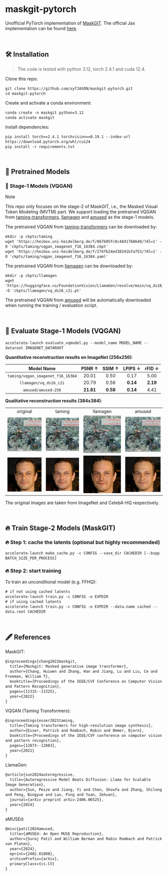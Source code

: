 # maskgit-pytorch

Unofficial PyTorch implementation of [MaskGIT](http://arxiv.org/abs/2202.04200). The official Jax implementation can be found [here](https://github.com/google-research/maskgit).

<br/>



## 🛠️ Installation

> The code is tested with python 3.12, torch 2.4.1 and cuda 12.4.

Clone this repo:

```shell
git clone https://github.com/xyfJASON/maskgit-pytorch.git
cd maskgit-pytorch
```

Create and activate a conda environment:

```shell
conda create -n maskgit python=3.12
conda activate maskgit
```

Install dependencies:

```shell
pip install torch==2.4.1 torchvision==0.19.1 --index-url https://download.pytorch.org/whl/cu124
pip install -r requirements.txt
```

<br/>



## 🤖️ Pretrained Models

### 🤖️ Stage-1 Models (VQGAN)

> [!NOTE]
> This repo only focuses on the stage-2 of MaskGIT, i.e., the Masked Visual Token Modeling (MVTM) part.
We support loading the pretrained VQGAN from [taming-transformers](https://github.com/CompVis/taming-transformers), 
> [llamagen](https://github.com/FoundationVision/LlamaGen) and [amused](https://huggingface.co/amused/amused-256) 
> as the stage-1 models.

The pretrained VQGAN from [taming-transformers](https://github.com/CompVis/taming-transformers) can be downloaded by:

```shell
mkdir -p ckpts/taming
wget 'https://heibox.uni-heidelberg.de/f/867b05fc8c4841768640/?dl=1' -O 'ckpts/taming/vqgan_imagenet_f16_16384.ckpt'
wget 'https://heibox.uni-heidelberg.de/f/274fb24ed38341bfa753/?dl=1' -O 'ckpts/taming/vqgan_imagenet_f16_16384.yaml'
```

The pretrained VQGAN from [llamagen](https://github.com/FoundationVision/LlamaGen) can be downloaded by:

```shell
mkdir -p ckpts/llamagen
wget 'https://huggingface.co/FoundationVision/LlamaGen/resolve/main/vq_ds16_c2i.pt' -O 'ckpts/llamagen/vq_ds16_c2i.pt'
```

The pretrained VQGAN from [amused](https://huggingface.co/amused/amused-256) will be automatically downloaded when running the training / evaluation script.

<br/>



## 🚀 Evaluate Stage-1 Models (VQGAN)

```shell
accelerate-launch evaluate_vqmodel.py --model_name MODEL_NAME --dataroot IMAGENET_DATAROOT
```

**Quantitative reconstruction results on ImageNet (256x256)**:

|            Model Name             |  PSNR ↑   |  SSIM ↑  | LPIPS ↓  |  rFID ↓  |
|:---------------------------------:|:---------:|:--------:|:--------:|:--------:|
| `taming/vqgan_imagenet_f16_16384` |   20.01   |   0.50   |   0.17   |   5.00   |
|      `llamagen/vq_ds16_c2i`       |   20.79   |   0.56   | **0.14** | **2.19** |
|        `amused/amused-256`        | **21.81** | **0.58** | **0.14** |   4.41   |

**Qualitative reconstruction results (384x384)**:

<table>
<tr>
    <td align="center">original</td>
    <td align="center">taming</td>
    <td align="center">llamagen</td>
    <td align="center">amused</td>
</tr>
<tr>
    <td width="12%"><img src="/assets/test_img_3.png" alt="" /></td>
    <td width="12%"><img src="./assets/test_img_3_taming.png" alt="" /></td>
    <td width="12%"><img src="./assets/test_img_3_llamagen.png" alt="" /></td>
    <td width="12%"><img src="./assets/test_img_3_amused.png" alt="" /></td>
</tr>
<tr>
    <td width="12%"><img src="/assets/test_img_2.png" alt="" /></td>
    <td width="12%"><img src="./assets/test_img_2_taming.png" alt="" /></td>
    <td width="12%"><img src="./assets/test_img_2_llamagen.png" alt="" /></td>
    <td width="12%"><img src="./assets/test_img_2_amused.png" alt="" /></td>
</tr>
</table>

The original images are taken from ImageNet and CelebA-HQ respectively.

<br/>



## 🔥 Train Stage-2 Models (MaskGIT)

### 🔥  Step 1: cache the latents (optional but highly recommended)

```shell
accelerate-launch make_cache.py -c CONFIG --save_dir CACHEDIR [--bspp BATCH_SIZE_PER_PROCESS]
```

### 🔥  Step 2: start training

To train an unconditional model (e.g. FFHQ):

```shell
# if not using cached latents
accelerate-launch train.py -c CONFIG -e EXPDIR
# if using cached latents
accelerate-launch train.py -c CONFIG -e EXPDIR --data.name cached --data.root CACHEDIR
```

<br/>



## 🖋️ References

MaskGIT:

```
@inproceedings{chang2022maskgit,
  title={Maskgit: Masked generative image transformer},
  author={Chang, Huiwen and Zhang, Han and Jiang, Lu and Liu, Ce and Freeman, William T},
  booktitle={Proceedings of the IEEE/CVF Conference on Computer Vision and Pattern Recognition},
  pages={11315--11325},
  year={2022}
}
```

VQGAN (Taming Transformers):

```
@inproceedings{esser2021taming,
  title={Taming transformers for high-resolution image synthesis},
  author={Esser, Patrick and Rombach, Robin and Ommer, Bjorn},
  booktitle={Proceedings of the IEEE/CVF conference on computer vision and pattern recognition},
  pages={12873--12883},
  year={2021}
}
```

LlamaGen:

```
@article{sun2024autoregressive,
  title={Autoregressive Model Beats Diffusion: Llama for Scalable Image Generation},
  author={Sun, Peize and Jiang, Yi and Chen, Shoufa and Zhang, Shilong and Peng, Bingyue and Luo, Ping and Yuan, Zehuan},
  journal={arXiv preprint arXiv:2406.06525},
  year={2024}
}
```

aMUSEd:

```
@misc{patil2024amused,
  title={aMUSEd: An Open MUSE Reproduction}, 
  author={Suraj Patil and William Berman and Robin Rombach and Patrick von Platen},
  year={2024},
  eprint={2401.01808},
  archivePrefix={arXiv},
  primaryClass={cs.CV}
}
```

